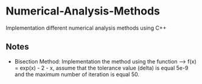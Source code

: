 # Numerical-Analysis-Methods
Implementation different numerical analysis methods using  C++


## Notes
* Bisection Method: Implementation the method using the function --> f(x) = exp(x) - 2 - x, assume that the tolerance value (delta) is equal 5e-9 and the maximum number of iteration is equal 50.
